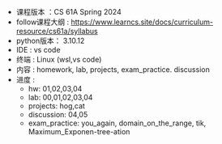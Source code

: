 - 课程版本 ：CS 61A Spring 2024
- follow课程大纲 : https://www.learncs.site/docs/curriculum-resource/cs61a/syllabus
- python版本： 3.10.12
- IDE : vs code
- 终端 : Linux (wsl,vs code)
- 内容 : homework, lab, projects, exam_practice. discussion
- 进度 : 
    - hw: 01,02,03,04
    - lab: 00,01,02,03,04
    - projects: hog,cat
    - discussion: 04,05
    - exam_practice: you_again, domain_on_the_range, tik, Maximum_Exponen-tree-ation
